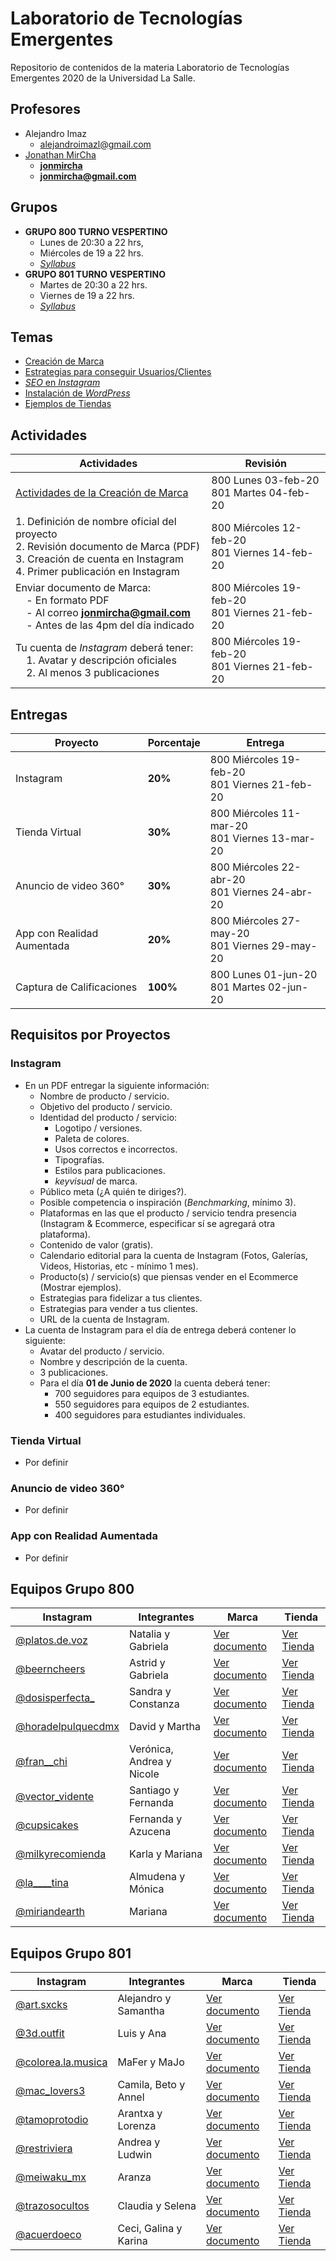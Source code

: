 # Laboratorio de Tecnologías Emergentes

Repositorio de contenidos de la materia Laboratorio de Tecnologías Emergentes 2020 de la Universidad La Salle.

## Profesores

- Alejandro Imaz
  - [alejandroimazl@gmail.com](mailto:alejandroimazl@gmail.com)
- [Jonathan MirCha](http://jonmircha.com)
  - **[jonmircha](https://youtube.com/jonmircha)**
  - **[jonmircha@gmail.com](mailto:jonmircha@gmail.com)**

## Grupos

- **GRUPO 800 TURNO VESPERTINO**
  - Lunes de 20:30 a 22 hrs,
  - Miércoles de 19 a 22 hrs.
  - [_Syllabus_](./pdf/LabEmergentes2020_800.pdf)
- **GRUPO 801 TURNO VESPERTINO**
  - Martes de 20:30 a 22 hrs.
  - Viernes de 19 a 22 hrs.
  - [_Syllabus_](./pdf/LabEmergentes2020_801.pdf)

## Temas

- [Creación de Marca](./mds/Marca.md)
- [Estrategias para conseguir Usuarios/Clientes](./mds/Estrategias.md)
- [_SEO_ en _Instagram_](./mds/InstagramSEO.md)
- [Instalación de _WordPress_](./mds/WordPress.md)
- [Ejemplos de Tiendas](./mds/TSAs.md)

## Actividades

| Actividades                                                                                                                                                                                           | Revisión                                          |
| ----------------------------------------------------------------------------------------------------------------------------------------------------------------------------------------------------- | ------------------------------------------------- |
| [Actividades de la Creación de Marca](./mds/Marca.md#actividades)                                                                                                                                     | 800 Lunes 03-feb-20 <br>801 Martes 04-feb-20      |
| 1. Definición de nombre oficial del proyecto<br>2. Revisión documento de Marca (PDF)<br>3. Creación de cuenta en Instagram<br>4. Primer publicación en Instagram                                      | 800 Miércoles 12-feb-20 <br>801 Viernes 14-feb-20 |
| Enviar documento de Marca: <br>&nbsp;&nbsp;&nbsp;&nbsp;- En formato PDF<br>&nbsp;&nbsp;&nbsp;&nbsp;- Al correo **jonmircha@gmail.com**<br>&nbsp;&nbsp;&nbsp;&nbsp;- Antes de las 4pm del día indicado | 800 Miércoles 19-feb-20<br>801 Viernes 21-feb-20  |
| Tu cuenta de _Instagram_ deberá tener: <br>&nbsp;&nbsp;&nbsp;&nbsp;1. Avatar y descripción oficiales<br>&nbsp;&nbsp;&nbsp;&nbsp;2. Al menos 3 publicaciones                                           | 800 Miércoles 19-feb-20 <br>801 Viernes 21-feb-20 |

## Entregas

| Proyecto                   | Porcentaje | Entrega                                           |
| -------------------------- | ---------- | ------------------------------------------------- |
| Instagram                  | **20%**    | 800 Miércoles 19-feb-20 <br>801 Viernes 21-feb-20 |
| Tienda Virtual             | **30%**    | 800 Miércoles 11-mar-20 <br>801 Viernes 13-mar-20 |
| Anuncio de video 360°      | **30%**    | 800 Miércoles 22-abr-20 <br>801 Viernes 24-abr-20 |
| App con Realidad Aumentada | **20%**    | 800 Miércoles 27-may-20 <br>801 Viernes 29-may-20 |
| Captura de Calificaciones  | **100%**   | 800 Lunes 01-jun-20 <br>801 Martes 02-jun-20      |

## Requisitos por Proyectos

### Instagram

- En un PDF entregar la siguiente información:
  - Nombre de producto / servicio.
  - Objetivo del producto / servicio.
  - Identidad del producto / servicio:
    - Logotipo / versiones.
    - Paleta de colores.
    - Usos correctos e incorrectos.
    - Tipografías.
    - Estilos para publicaciones.
    - _keyvisual_ de marca.
  - Público meta (¿A quién te diriges?).
  - Posible competencia o inspiración (_Benchmarking_, mínimo 3).
  - Plataformas en las que el producto / servicio tendra presencia (Instagram & Ecommerce, especificar sí se agregará otra plataforma).
  - Contenido de valor (gratis).
  - Calendario editorial para la cuenta de Instagram (Fotos, Galerías, Videos, Historias, etc - mínimo 1 mes).
  - Producto(s) / servicio(s) que piensas vender en el Ecommerce (Mostrar ejemplos).
  - Estrategias para fidelizar a tus clientes.
  - Estrategias para vender a tus clientes.
  - URL de la cuenta de Instagram.
- La cuenta de Instagram para el día de entrega deberá contener lo siguiente:
  - Avatar del producto / servicio.
  - Nombre y descripción de la cuenta.
  - 3 publicaciones.
  - Para el día **01 de Junio de 2020** la cuenta deberá tener:
    - 700 seguidores para equipos de 3 estudiantes.
    - 550 seguidores para equipos de 2 estudiantes.
    - 400 seguidores para estudiantes individuales.

### Tienda Virtual

- Por definir

### Anuncio de video 360°

- Por definir

### App con Realidad Aumentada

- Por definir

## Equipos Grupo 800

| Instagram                                                          | Integrantes               | Marca                                      | Tienda                                                |
| ------------------------------------------------------------------ | ------------------------- | ------------------------------------------ | ----------------------------------------------------- |
| [@platos.de.voz](https://www.instagram.com/platos.de.voz/)         | Natalia y Gabriela        | [Ver documento](./pdf/PlatosDeVoz.pdf)     | [Ver Tienda](http://platosdevoz.atwebpages.com/)      |
| [@beerncheers](https://www.instagram.com/beerncheers/)             | Astrid y Gabriela         | [Ver documento](./pdf/Beer&Cheers.pdf)     | [Ver Tienda]()                                        |
| [@dosisperfecta\_](https://www.instagram.com/dosisperfecta_/)      | Sandra y Constanza        | [Ver documento](./pdf/LaDosisPerfecta.pdf) | [Ver Tienda](http://ladosisperfecta.atwebpages.com/)  |
| [@horadelpulquecdmx](https://www.instagram.com/horadelpulquecdmx/) | David y Martha            | [Ver documento](./pdf/LaHoraDelPulque.pdf) | [Ver Tienda](http://lahoradelpulque.atwebpages.com/)  |
| [@fran\_\_chi](https://www.instagram.com/fran__chi/)               | Verónica, Andrea y Nicole | [Ver documento](./pdf/FranChi.pdf)         | [Ver Tienda](http://franchi.atwebpages.com/)          |
| [@vector_vidente](https://www.instagram.com/vector_vidente/)       | Santiago y Fernanda       | [Ver documento](./pdf/VectorVidente.pdf)   | [Ver Tienda](http://vectorvidente.onlinewebshop.net/) |
| [@cupsicakes](https://www.instagram.com/cupsicakes)                | Fernanda y Azucena        | [Ver documento](./pdf/CupsiCakes.pdf)      | [Ver Tienda](http://cupsicakes.atwebpages.com/)       |
| [@milkyrecomienda](https://www.instagram.com/milkyrecomienda/)     | Karla y Mariana           | [Ver documento](./pdf/MilkyRecomienda.pdf) | [Ver Tienda](http://milkyrecomienda.atwebpages.com/)  |
| [@la\_\_\_\_tina](https://www.instagram.com/la____tina/)           | Almudena y Mónica         | [Ver documento](./pdf/LaTina.pdf)          | [Ver Tienda](http://echalechula.onlinewebshop.net/)   |
| [@miriandearth](https://www.instagram.com/miriandearth/)           | Mariana                   | [Ver documento](./pdf/Miri.pdf)            | [Ver Tienda](http://miriandearth.atwebpages.com/)     |

## Equipos Grupo 801

| Instagram                                                          | Integrantes           | Marca                                      | Tienda         |
| ------------------------------------------------------------------ | --------------------- | ------------------------------------------ | -------------- |
| [@art.sxcks](https://www.instagram.com/art.sxcks/)                 | Alejandro y Samantha  | [Ver documento](./pdf/ArtSuxks.pdf)        | [Ver Tienda]() |
| [@3d.outfit](https://www.instagram.com/3d.outfit/)                 | Luis y Ana            | [Ver documento](./pdf/3dOutfit.pdf)        | [Ver Tienda]() |
| [@colorea.la.musica](https://www.instagram.com/colorea.la.musica/) | MaFer y MaJo          | [Ver documento](./pdf/Larala.pdf)          | [Ver Tienda]() |
| [@mac_lovers3](https://www.instagram.com/mac_lovers3/)             | Camila, Beto y Annel  | [Ver documento](./pdf/Mac&Lovers.pdf)      | [Ver Tienda]() |
| [@tamoprotodio](https://www.instagram.com/tamoprotodio/)           | Arantxa y Lorenza     | [Ver documento](./pdf/TeAmoPeroTeOdio.pdf) | [Ver Tienda]() |
| [@restriviera](https://www.instagram.com/restriviera/)             | Andrea y Ludwin       | [Ver documento](./pdf/RivieraMaya.pdf)     | [Ver Tienda]() |
| [@meiwaku_mx](https://www.instagram.com/meiwaku_mx/)               | Aranza                | [Ver documento](./pdf/Meiwaku.pdf)         | [Ver Tienda]() |
| [@trazosocultos](https://www.instagram.com/trazosocultos/)         | Claudia y Selena      | [Ver documento](./pdf/TrazosOcultos.pdf)   | [Ver Tienda]() |
| [@acuerdoeco](https://www.instagram.com/acuerdoeco/)               | Ceci, Galina y Karina | [Ver documento](./pdf/Acueco.pdf)          | [Ver Tienda]() |
